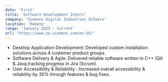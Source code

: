 ```yaml
---
date: 'First'
title: 'Software Development Intern'
company: 'Siemens Digital Industries Sofware'
location: 'Remote'
range: 'January 2023 - Current'
url: 'https://www.sw.siemens.com/en-US/'
---
```


- Desktop Application Development: Developed custom installation solutions across 4 customer product groups.
- Software Delivery & Agile: Delivered reliable software written in C++ (Qt) & Java,tracking progress in Jira (Scrum).
- User Accessibility & Reliability : Increased overall accessibility & reliability by 30% through features & bug fixes.
